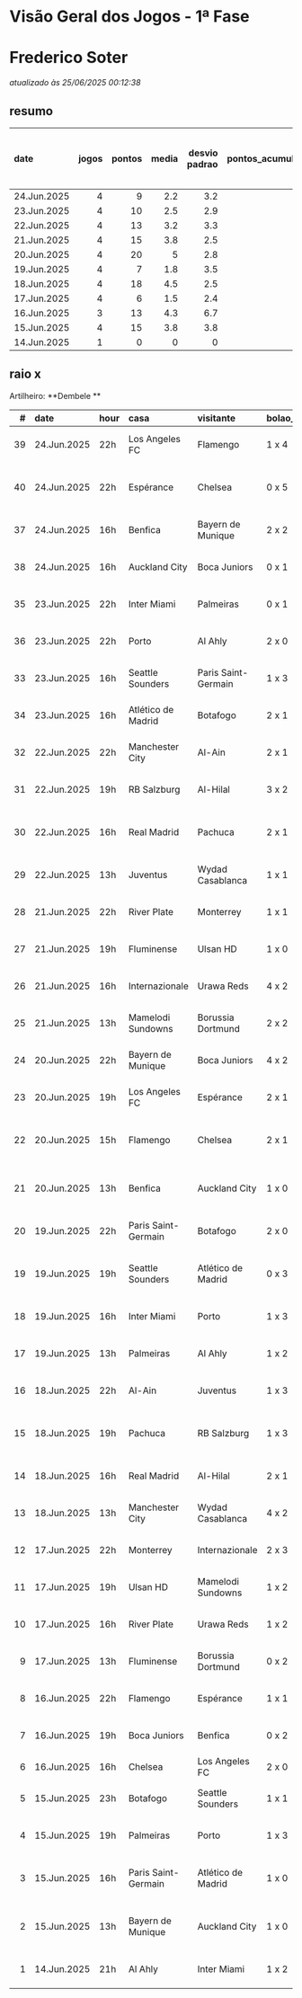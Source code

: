 # Visão Geral dos Jogos - 1ª Fase

# Frederico Soter

_atualizado às 25/06/2025 00:12:38_

## resumo

| date        |   jogos |   pontos |   media |   desvio padrao |   pontos_acumulados |   1-Placar exato |   2-Vencedor + gols de um time |   3-Vencedor correto |   4-Gols de um time |   5-Nenhum acerto |
|:------------|--------:|---------:|--------:|----------------:|--------------------:|-----------------:|-------------------------------:|---------------------:|--------------------:|------------------:|
| 24.Jun.2025 |       4 |        9 |     2.2 |             3.2 |                 126 |                0 |                              1 |                    0 |                   2 |                 1 |
| 23.Jun.2025 |       4 |       10 |     2.5 |             2.9 |                 117 |                0 |                              0 |                    2 |                   0 |                 2 |
| 22.Jun.2025 |       4 |       13 |     3.2 |             3.3 |                 107 |                0 |                              1 |                    1 |                   1 |                 1 |
| 21.Jun.2025 |       4 |       15 |     3.8 |             2.5 |                  94 |                0 |                              0 |                    3 |                   0 |                 1 |
| 20.Jun.2025 |       4 |       20 |     5   |             2.8 |                  79 |                0 |                              2 |                    1 |                   1 |                 0 |
| 19.Jun.2025 |       4 |        7 |     1.8 |             3.5 |                  59 |                0 |                              1 |                    0 |                   0 |                 3 |
| 18.Jun.2025 |       4 |       18 |     4.5 |             2.5 |                  52 |                0 |                              1 |                    2 |                   1 |                 0 |
| 17.Jun.2025 |       4 |        6 |     1.5 |             2.4 |                  34 |                0 |                              0 |                    1 |                   1 |                 2 |
| 16.Jun.2025 |       3 |       13 |     4.3 |             6.7 |                  28 |                1 |                              0 |                    0 |                   1 |                 1 |
| 15.Jun.2025 |       4 |       15 |     3.8 |             3.8 |                  15 |                0 |                              2 |                    0 |                   1 |                 1 |
| 14.Jun.2025 |       1 |        0 |     0   |             0   |                   0 |                0 |                              0 |                    0 |                   0 |                 1 |

## raio x

Artilheiro: **Dembele **

|   # | date        | hour   | casa                | visitante           | bolao_placar   | bolao_time          | real_placar   | real_time           |   pontos | criterio                     |   pontos_acumulados |
|----:|:------------|:-------|:--------------------|:--------------------|:---------------|:--------------------|:--------------|:--------------------|---------:|:-----------------------------|--------------------:|
|  39 | 24.Jun.2025 | 22h    | Los Angeles FC      | Flamengo            | 1 x 4          | Flamengo            | 1 x 1         | empate              |        1 | 4-Gols de um time            |                 119 |
|  40 | 24.Jun.2025 | 22h    | Espérance           | Chelsea             | 0 x 5          | Chelsea             | 0 x 3         | Chelsea             |        7 | 2-Vencedor + gols de um time |                 126 |
|  37 | 24.Jun.2025 | 16h    | Benfica             | Bayern de Munique   | 2 x 2          | empate              | 1 x 0         | Benfica             |        0 | 5-Nenhum acerto              |                 117 |
|  38 | 24.Jun.2025 | 16h    | Auckland City       | Boca Juniors        | 0 x 1          | Boca Juniors        | 1 x 1         | empate              |        1 | 4-Gols de um time            |                 118 |
|  35 | 23.Jun.2025 | 22h    | Inter Miami         | Palmeiras           | 0 x 1          | Palmeiras           | 2 x 2         | empate              |        0 | 5-Nenhum acerto              |                 117 |
|  36 | 23.Jun.2025 | 22h    | Porto               | Al Ahly             | 2 x 0          | Porto               | 4 x 4         | empate              |        0 | 5-Nenhum acerto              |                 117 |
|  33 | 23.Jun.2025 | 16h    | Seattle Sounders    | Paris Saint-Germain | 1 x 3          | Paris Saint-Germain | 0 x 2         | Paris Saint-Germain |        5 | 3-Vencedor correto           |                 112 |
|  34 | 23.Jun.2025 | 16h    | Atlético de Madrid  | Botafogo            | 2 x 1          | Atlético de Madrid  | 1 x 0         | Atlético de Madrid  |        5 | 3-Vencedor correto           |                 117 |
|  32 | 22.Jun.2025 | 22h    | Manchester City     | Al-Ain              | 2 x 1          | Manchester City     | 6 x 0         | Manchester City     |        5 | 3-Vencedor correto           |                 107 |
|  31 | 22.Jun.2025 | 19h    | RB Salzburg         | Al-Hilal            | 3 x 2          | RB Salzburg         | 0 x 0         | empate              |        0 | 5-Nenhum acerto              |                 102 |
|  30 | 22.Jun.2025 | 16h    | Real Madrid         | Pachuca             | 2 x 1          | Real Madrid         | 3 x 1         | Real Madrid         |        7 | 2-Vencedor + gols de um time |                 102 |
|  29 | 22.Jun.2025 | 13h    | Juventus            | Wydad Casablanca    | 1 x 1          | empate              | 4 x 1         | Juventus            |        1 | 4-Gols de um time            |                  95 |
|  28 | 21.Jun.2025 | 22h    | River Plate         | Monterrey           | 1 x 1          | empate              | 0 x 0         | empate              |        5 | 3-Vencedor correto           |                  94 |
|  27 | 21.Jun.2025 | 19h    | Fluminense          | Ulsan HD            | 1 x 0          | Fluminense          | 4 x 2         | Fluminense          |        5 | 3-Vencedor correto           |                  89 |
|  26 | 21.Jun.2025 | 16h    | Internazionale      | Urawa Reds          | 4 x 2          | Internazionale      | 2 x 1         | Internazionale      |        5 | 3-Vencedor correto           |                  84 |
|  25 | 21.Jun.2025 | 13h    | Mamelodi Sundowns   | Borussia Dortmund   | 2 x 2          | empate              | 3 x 4         | Borussia Dortmund   |        0 | 5-Nenhum acerto              |                  79 |
|  24 | 20.Jun.2025 | 22h    | Bayern de Munique   | Boca Juniors        | 4 x 2          | Bayern de Munique   | 2 x 1         | Bayern de Munique   |        5 | 3-Vencedor correto           |                  79 |
|  23 | 20.Jun.2025 | 19h    | Los Angeles FC      | Espérance           | 2 x 1          | Los Angeles FC      | 0 x 1         | Espérance           |        1 | 4-Gols de um time            |                  74 |
|  22 | 20.Jun.2025 | 15h    | Flamengo            | Chelsea             | 2 x 1          | Flamengo            | 3 x 1         | Flamengo            |        7 | 2-Vencedor + gols de um time |                  73 |
|  21 | 20.Jun.2025 | 13h    | Benfica             | Auckland City       | 1 x 0          | Benfica             | 6 x 0         | Benfica             |        7 | 2-Vencedor + gols de um time |                  66 |
|  20 | 19.Jun.2025 | 22h    | Paris Saint-Germain | Botafogo            | 2 x 0          | Paris Saint-Germain | 0 x 1         | Botafogo            |        0 | 5-Nenhum acerto              |                  59 |
|  19 | 19.Jun.2025 | 19h    | Seattle Sounders    | Atlético de Madrid  | 0 x 3          | Atlético de Madrid  | 1 x 3         | Atlético de Madrid  |        7 | 2-Vencedor + gols de um time |                  59 |
|  18 | 19.Jun.2025 | 16h    | Inter Miami         | Porto               | 1 x 3          | Porto               | 2 x 1         | Inter Miami         |        0 | 5-Nenhum acerto              |                  52 |
|  17 | 19.Jun.2025 | 13h    | Palmeiras           | Al Ahly             | 1 x 2          | Al Ahly             | 2 x 0         | Palmeiras           |        0 | 5-Nenhum acerto              |                  52 |
|  16 | 18.Jun.2025 | 22h    | Al-Ain              | Juventus            | 1 x 3          | Juventus            | 0 x 5         | Juventus            |        5 | 3-Vencedor correto           |                  52 |
|  15 | 18.Jun.2025 | 19h    | Pachuca             | RB Salzburg         | 1 x 3          | RB Salzburg         | 1 x 2         | RB Salzburg         |        7 | 2-Vencedor + gols de um time |                  47 |
|  14 | 18.Jun.2025 | 16h    | Real Madrid         | Al-Hilal            | 2 x 1          | Real Madrid         | 1 x 1         | empate              |        1 | 4-Gols de um time            |                  40 |
|  13 | 18.Jun.2025 | 13h    | Manchester City     | Wydad Casablanca    | 4 x 2          | Manchester City     | 2 x 0         | Manchester City     |        5 | 3-Vencedor correto           |                  39 |
|  12 | 17.Jun.2025 | 22h    | Monterrey           | Internazionale      | 2 x 3          | Internazionale      | 1 x 1         | empate              |        0 | 5-Nenhum acerto              |                  34 |
|  11 | 17.Jun.2025 | 19h    | Ulsan HD            | Mamelodi Sundowns   | 1 x 2          | Mamelodi Sundowns   | 0 x 1         | Mamelodi Sundowns   |        5 | 3-Vencedor correto           |                  34 |
|  10 | 17.Jun.2025 | 16h    | River Plate         | Urawa Reds          | 1 x 2          | Urawa Reds          | 3 x 1         | River Plate         |        0 | 5-Nenhum acerto              |                  29 |
|   9 | 17.Jun.2025 | 13h    | Fluminense          | Borussia Dortmund   | 0 x 2          | Borussia Dortmund   | 0 x 0         | empate              |        1 | 4-Gols de um time            |                  29 |
|   8 | 16.Jun.2025 | 22h    | Flamengo            | Espérance           | 1 x 1          | empate              | 2 x 0         | Flamengo            |        0 | 5-Nenhum acerto              |                  28 |
|   7 | 16.Jun.2025 | 19h    | Boca Juniors        | Benfica             | 0 x 2          | Benfica             | 2 x 2         | empate              |        1 | 4-Gols de um time            |                  28 |
|   6 | 16.Jun.2025 | 16h    | Chelsea             | Los Angeles FC      | 2 x 0          | Chelsea             | 2 x 0         | Chelsea             |       12 | 1-Placar exato               |                  27 |
|   5 | 15.Jun.2025 | 23h    | Botafogo            | Seattle Sounders    | 1 x 1          | empate              | 2 x 1         | Botafogo            |        1 | 4-Gols de um time            |                  15 |
|   4 | 15.Jun.2025 | 19h    | Palmeiras           | Porto               | 1 x 3          | Porto               | 0 x 0         | empate              |        0 | 5-Nenhum acerto              |                  14 |
|   3 | 15.Jun.2025 | 16h    | Paris Saint-Germain | Atlético de Madrid  | 1 x 0          | Paris Saint-Germain | 4 x 0         | Paris Saint-Germain |        7 | 2-Vencedor + gols de um time |                  14 |
|   2 | 15.Jun.2025 | 13h    | Bayern de Munique   | Auckland City       | 1 x 0          | Bayern de Munique   | 10 x 0        | Bayern de Munique   |        7 | 2-Vencedor + gols de um time |                   7 |
|   1 | 14.Jun.2025 | 21h    | Al Ahly             | Inter Miami         | 1 x 2          | Inter Miami         | 0 x 0         | empate              |        0 | 5-Nenhum acerto              |                   0 |
